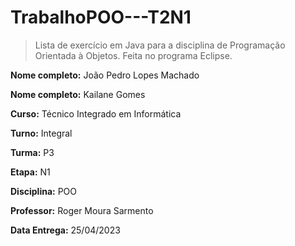# TrabalhoPOO---T2N1
> Lista de exercício em Java para a disciplina de Programação Orientada à Objetos. Feita no programa Eclipse.
 
**Nome completo:** João Pedro Lopes Machado

**Nome completo:** Kailane Gomes

**Curso:** Técnico Integrado em Informática

**Turno:** Integral

**Turma:** P3

**Etapa:** N1

**Disciplina:** POO

**Professor:** Roger Moura Sarmento

**Data Entrega:** 25/04/2023

